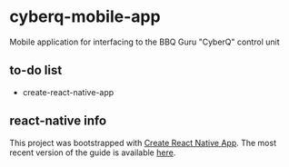 # cyberq-mobile-app #
Mobile application for interfacing to the BBQ Guru "CyberQ" control unit

## to-do list ##
* create-react-native-app


## react-native info ##

This project was bootstrapped with [Create React Native App](https://github.com/react-community/create-react-native-app). The most recent version of the guide is available [here](https://github.com/react-community/create-react-native-app/blob/master/react-native-scripts/template/README.md).
